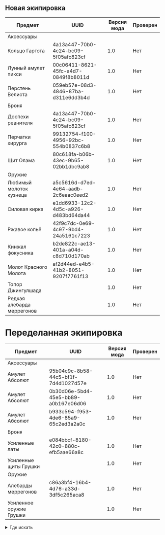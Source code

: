 



## Новая экипировка
| Предмет  | UUID     | Версия мода | Проверен |
|----------|----------|----------|--------|
| Аксессуары
| Кольцо Гаргота | 4a13a447-70b0-4c24-bc09-5f05afc823cf | 1.0 | Нет |
| Лунный амулет пикси | 00c06411-8621-45fc-a4d7-0849f8b8011d | 1.0 | Нет |
| Перстень Велиота | 059eb57e-08d3-4846-87ba-d311e6dd3b4d | 1.0 | Нет |
| Броня
| Доспехи ревнителя | 4a13a447-70b0-4c24-bc09-5f05afc823cf | 1.0 | Нет |
| Перчатки хирурга | 99132754-f100-4956-92bc-554b0837c6b8 | 1.0 | Нет |
| Щит Олама | 80c618fa-b06b-43ec-9b65-02bb1dbc9ab8 | 1.0 | Нет |
| Оружие
| Любимый молоток кузнеца | a5c5616d-d7ed-4e64-aadb-2c6eaac0eed2 | 1.0 | Нет |
| Силовая кирка | e1dd6933-12c2-4d5c-a926-d483bd64da44 | 1.0 | Нет |
| Ржавое копьё | 42f9c7dc-0e69-4c97-9bd4-24a5161c7223 | 1.0   | Нет |
| Кинжал фокусника | b2de822c-ae13-401a-a04d-c8d710d170ab | 1.0   | Нет |
| Молот Красного Молота | af2d44ed-e4b5-41b2-8051-9207f7761f13 | 1.0   | Нет |
| Топор Джингулшада |  | 1.0   | Нет |
| Редкая алебарда меррегонов |  | 1.0   | Нет |

# Переделанная экипировка
| Предмет  | UUID     | Версия мода | Проверен |
|----------|----------|----------|--------|
| Аксессуары
| Амулет Абсолют | 95b04c9c-8b58-44c5-bf1f-7d4d1027d57e | 1.0 | Нет |
| Амулет Абсолют | 0b30d06e-5bd4-45e5-bb89-a0b167e06d06 | 1.0 | Нет |
| Амулет Абсолют | b933c594-f953-4de6-85a9-65c2ed3a2a0c | 1.0 | Нет |
| Броня
| Усиленные латы | e084bbcf-8180-42c0-880c-efb5aae66a8c | 1.0 | Нет |
| Усиленные щиты Грушки |  | 1.0 | Нет |
| Оружие
| Алебарды меррегонов | c86a3bf4-16b4-4d76-a33d-3df5c265aca8 | 1.0 | Нет |
| Усиленное оружие Грушки |  | 1.0 | Нет |


<details>
  <summary>Где искать</summary>

## Новая экипировка
| Предмет  | Место    |
|----------|----------|
| Аксессуары
| Кольцо Гаргота | Гробница Хуннов |
| Лунный амулет пикси | Крафтится из лунного амулета и мёртвых пикси |
| Перстень Велиота | Гробница Кассадора |
| Броня
| Доспехи ревнителя | Лунные Башни |
| Перчатки хирурга | Дом целителей |
| Щит Олама | Морг Дома целителей | 1.0 | Нет |
| Оружие
| Любимый молоток кузнеца | Кузница разрушенной деревни | 1.0 | Нет |
| Силовая кирка | Вымершая деревня | 1.0 | Нет |
| Ржавое копьё | Манящая пещера | 1.0   | Нет |
| Кинжал фокусника | Чультские джунгли | 1.0   | Нет |
| Молот Красного Молота | Красный Молот | 1.0   | Нет |
| Топор Джингулшада | Башня Лоррокана | 1.0   | Нет |
| Редкая алебарда меррегонов | Башня Лоррокана | 1.0   | Нет |

## Переделанная экипировка
| Предмет  | Место    |
|----------|----------|
| Аксессуары
| Амулеты Абсолют | Все |
| Броня
| Усиленные латы | Подвал Грушки |
| Усиленные щиты | Подвал Грушки |
| Оружие
| Алебарды меррегонов | Все |
| Усиленное оружие | Подвал Грушки |

</details>